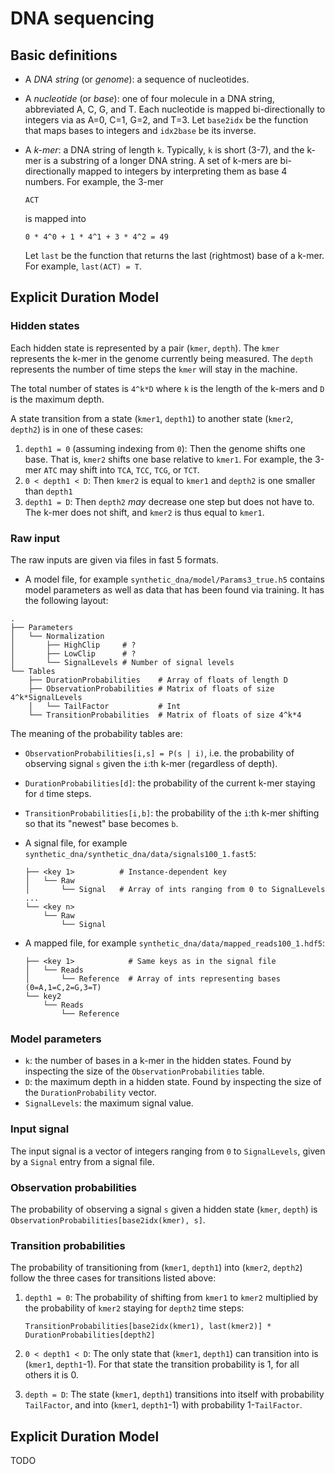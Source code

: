 # DNA sequencing

## Basic definitions
* A *DNA string* (or *genome*): a sequence of nucleotides. 
* A *nucleotide* (or *base*): one of four molecule in a DNA string, abbreviated
  A, C, G, and T. Each nucleotide is mapped bi-directionally to integers via as
  A=0, C=1, G=2, and T=3. Let `base2idx` be the function that maps bases to
  integers and `idx2base` be its inverse.
  
* A *k-mer*: a DNA string of length `k`. Typically, `k` is short (3-7), and the
  k-mer is a substring of a longer DNA string. A set of k-mers are
  bi-directionally mapped to integers by interpreting them as base 4 numbers.
  For example, the 3-mer
  ```
  ACT
  ```
  is mapped into
  ```
  0 * 4^0 + 1 * 4^1 + 3 * 4^2 = 49
  ```
  
  Let `last` be the function that returns the last (rightmost) base of a k-mer.
  For example, `last(ACT) = T`.
  
## Explicit Duration Model

### Hidden states
Each hidden state is represented by a pair (`kmer`, `depth`). The `kmer`
represents the k-mer in the genome currently being measured. The `depth`
represents the number of time steps the `kmer` will stay in the machine.

The total number of states is `4^k*D` where `k` is the length of the k-mers and
`D` is the maximum depth.

A state transition from a state (`kmer1`, `depth1`) to another state (`kmer2`,
`depth2`) is in one of these cases:
1. `depth1 = 0` (assuming indexing from `0`): Then the genome shifts one base.
  That is, `kmer2` shifts one base relative to `kmer1`. For example, the 3-mer
  `ATC` may shift into `TCA`, `TCC`, `TCG`, or `TCT`.
2. `0 < depth1 < D`: Then `kmer2` is equal to `kmer1` and `depth2` is one
  smaller than `depth1`
3. `depth1 = D`: Then `depth2` *may* decrease one step but does not have to. The
  k-mer does not shift, and `kmer2` is thus equal to `kmer1`.

### Raw input
  The raw inputs are given via files in fast 5 formats.
  * A model file, for example `synthetic_dna/model/Params3_true.h5` contains model
    parameters as well as data that has been found via training. It has the
    following layout:
  
  ```
  .
  ├── Parameters
  │   └── Normalization
  │       ├── HighClip     # ?
  │       ├── LowClip      # ?
  │       └── SignalLevels # Number of signal levels
  └── Tables
      ├── DurationProbabilities    # Array of floats of length D
      ├── ObservationProbabilities # Matrix of floats of size 4^k*SignalLevels
      │   └── TailFactor           # Int
      └── TransitionProbabilities  # Matrix of floats of size 4^k*4
  ```
  The meaning of the probability tables are:
  * `ObservationProbabilities[i,s] = P(s | i)`, i.e. the probability of
    observing signal `s` given the `i`:th k-mer (regardless of depth).
  * `DurationProbabilities[d]`: the probability of the current k-mer staying for
     `d` time steps.
  * `TransitionProbabilities[i,b]`: the probability of the `i`:th k-mer shifting
    so that its "newest" base becomes `b`.

* A signal file, for example `synthetic_dna/synthetic_dna/data/signals100_1.fast5`:
  ```
  ├── <key 1>          # Instance-dependent key
  │   └── Raw
  │       └── Signal   # Array of ints ranging from 0 to SignalLevels
  ...
  └── <key n>
      └── Raw
          └── Signal
  ```
  
* A mapped file, for example `synthetic_dna/data/mapped_reads100_1.hdf5`:
  ```
  ├── <key 1>            # Same keys as in the signal file
  │   └── Reads
  │       └── Reference  # Array of ints representing bases (0=A,1=C,2=G,3=T)
  └── key2
      └── Reads
          └── Reference
  ```

### Model parameters
* `k`: the number of bases in a k-mer in the hidden states. Found by inspecting
  the size of the `ObservationProbabilities` table.
* `D`: the maximum depth in a hidden state. Found by inspecting the size of the
  `DurationProbability` vector.
* `SignalLevels`: the maximum signal value.

### Input signal
The input signal is a vector of integers ranging from `0` to `SignalLevels`,
given by a `Signal` entry from a signal file.

### Observation probabilities
The probability of observing a signal `s` given a hidden state (`kmer`, `depth`)
is `ObservationProbabilities[base2idx(kmer), s]`.

### Transition probabilities
The probability of transitioning from (`kmer1`, `depth1`) into (`kmer2`,
`depth2`) follow the three cases for transitions listed above:
1. `depth1 = 0`: The probability of shifting from `kmer1` to `kmer2` multiplied
   by the probability of `kmer2` staying for `depth2` time steps:
   
   ```
   TransitionProbabilities[base2idx(kmer1), last(kmer2)] * DurationProbabilities[depth2]
   ```
   
2. `0 < depth1 < D`: The only state that (`kmer1`, `depth1`) can transition into
   is (`kmer1`, `depth1`-1). For that state the transition probability is 1, for
   all others it is 0.
   
3. `depth = D`: The state (`kmer1`, `depth1`) transitions into itself with
   probability `TailFactor`, and into (`kmer1`, `depth1`-1) with probability
   1-`TailFactor`.

## Explicit Duration Model
TODO
